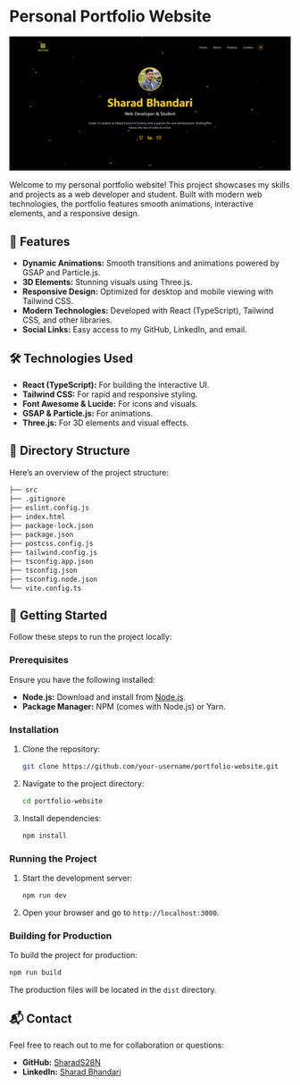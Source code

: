 # Personal Portfolio Website

![alt text](image.png)

Welcome to my personal portfolio website! This project showcases my skills and projects as a web developer and student. Built with modern web technologies, the portfolio features smooth animations, interactive elements, and a responsive design.

## 🚀 Features

- **Dynamic Animations:** Smooth transitions and animations powered by GSAP and Particle.js.
- **3D Elements:** Stunning visuals using Three.js.
- **Responsive Design:** Optimized for desktop and mobile viewing with Tailwind CSS.
- **Modern Technologies:** Developed with React (TypeScript), Tailwind CSS, and other libraries.
- **Social Links:** Easy access to my GitHub, LinkedIn, and email.

## 🛠️ Technologies Used

- **React (TypeScript):** For building the interactive UI.
- **Tailwind CSS:** For rapid and responsive styling.
- **Font Awesome & Lucide:** For icons and visuals.
- **GSAP & Particle.js:** For animations.
- **Three.js:** For 3D elements and visual effects.

## 📂 Directory Structure

Here’s an overview of the project structure:

```plaintext
├── src
├── .gitignore
├── eslint.config.js
├── index.html
├── package-lock.json
├── package.json
├── postcss.config.js
├── tailwind.config.js
├── tsconfig.app.json
├── tsconfig.json
├── tsconfig.node.json
└── vite.config.ts
```

## 🚀 Getting Started

Follow these steps to run the project locally:

### Prerequisites

Ensure you have the following installed:

- **Node.js:** Download and install from [Node.js](https://nodejs.org).
- **Package Manager:** NPM (comes with Node.js) or Yarn.

### Installation

1. Clone the repository:
   ```bash
   git clone https://github.com/your-username/portfolio-website.git
   ```

2. Navigate to the project directory:
   ```bash
   cd portfolio-website
   ```

3. Install dependencies:
   ```bash
   npm install
   ```

### Running the Project

1. Start the development server:
   ```bash
   npm run dev
   ```

2. Open your browser and go to `http://localhost:3000`.

### Building for Production

To build the project for production:
```bash
npm run build
```
The production files will be located in the `dist` directory.

## 📬 Contact

Feel free to reach out to me for collaboration or questions:

- **GitHub:** [SharadS28N](https://github.com/SharadS28N)
- **LinkedIn:** [Sharad Bhandari](https://www.linkedin.com/in/sharadb2/)